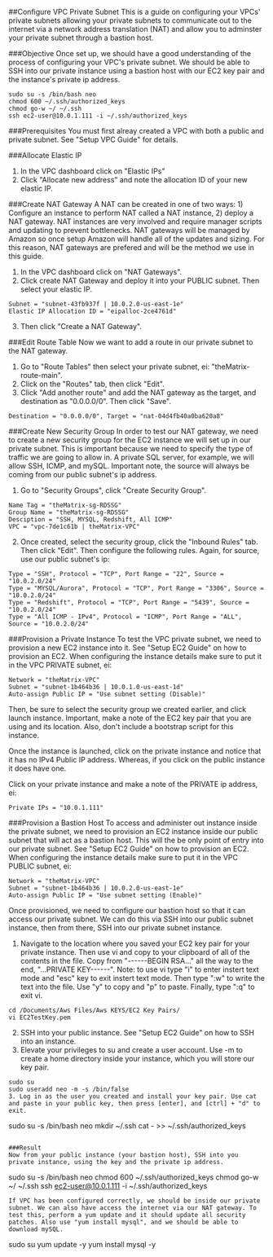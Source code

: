 ##Configure VPC Private Subnet
This is a guide on configuring your VPCs' private subnets allowing your private subnets to communicate out to the internet via a network address translation (NAT) and allow you to adminster your private subnet through a bastion host.

###Objective
Once set up, we should have a good understanding of the process of configuring your VPC's private subnet. We should be able to SSH into our private instance using a bastion host with our EC2 key pair and the instance's private ip address.
```
sudo su -s /bin/bash neo
chmod 600 ~/.ssh/authorized_keys
chmod go-w ~/ ~/.ssh
ssh ec2-user@10.0.1.111 -i ~/.ssh/authorized_keys
```

###Prerequisites
You must first alreay created a VPC with both a public and private subnet. See "Setup VPC Guide" for details.   

###Allocate Elastic IP
1. In the VPC dashboard click on "Elastic IPs"
2. Click "Allocate new address" and note the allocation ID of your new elastic IP.

###Create NAT Gateway
A NAT can be created in one of two ways: 1) Configure an instance to perform NAT called a NAT instance, 2) deploy a NAT gateway. NAT instances are very involved and require manager scripts and updating to prevent bottlenecks. NAT gateways will be managed by Amazon so once setup Amazon will handle all of the updates and sizing. For this reason, NAT gateways are prefered and will be the method we use in this guide.

1. In the VPC dashboard click on "NAT Gateways".
2. Click create NAT Gateway and deploy it into your PUBLIC subnet. Then select your elastic IP.
```
Subnet = "subnet-43fb937f | 10.0.2.0-us-east-1e"
Elastic IP Allocation ID = "eipalloc-2ce4761d"
```
3. Then click "Create a NAT Gateway".

###Edit Route Table
Now we want to add a route in our private subnet to the NAT gateway.

1. Go to "Route Tables" then select your private subnet, ei: "theMatrix-route-main".
2. Click on the "Routes" tab, then click "Edit".
3. Click "Add another route" and add the NAT gateway as the target, and destination as "0.0.0.0/0". Then click "Save".
```
Destination = "0.0.0.0/0", Target = "nat-04d4fb40a0ba620a8"
```

###Create New Security Group
In order to test our NAT gateway, we need to create a new security group for the EC2 instance we will set up in our private subnet. This is important because we need to specify the type of traffic we are going to allow in. A private SQL server, for example, we will allow SSH, ICMP, and mySQL. Important note, the source will always be coming from our public subnet's ip address.

1. Go to "Security Groups", click "Create Security Group".
```
Name Tag = "theMatrix-sg-RDSSG"
Group Name = "theMatrix-sg-RDSSG"
Desciption = "SSH, MYSQL, Redshift, All ICMP"
VPC = "vpc-7de1c61b | theMatrix-VPC"
```
2. Once created, select the security group, click the "Inbound Rules" tab. Then click "Edit". Then configure the following rules. Again, for source, use our public subnet's ip:
```
Type = "SSH", Protocol = "TCP", Port Range = "22", Source = "10.0.2.0/24"
Type = "MYSQL/Aurora", Protocol = "TCP", Port Range = "3306", Source = "10.0.2.0/24"
Type = "Redshift", Protocol = "TCP", Port Range = "5439", Source = "10.0.2.0/24"
Type = "All ICMP - IPv4", Protocol = "ICMP", Port Range = "ALL", Source = "10.0.2.0/24"
```

###Provision a Private Instance
To test the VPC private subnet, we need to provision a new EC2 instance into it. See "Setup EC2 Guide" on how to provision an EC2. When configuring the instance details make sure to put it in the VPC PRIVATE subnet, ei:
```
Network = "theMatrix-VPC"
Subnet = "subnet-1b464b36 | 10.0.1.0-us-east-1d"
Auto-assign Public IP = "Use subnet setting (Disable)"
```
Then, be sure to select the security group we created earlier, and click launch instance. Important, make a note of the EC2 key pair that you are using and its location. Also, don't include a bootstrap script for this instance.

Once the instance is launched, click on the private instance and notice that it has no IPv4 Public IP address. Whereas, if you click on the public instance it does have one. 

Click on your private instance and make a note of the PRIVATE ip address, ei:
```
Private IPs = "10.0.1.111"
```

###Provision a Bastion Host
To access and administer out instance inside the private subnet, we need to provision an EC2 instance inside our public subnet that will act as a bastion host. This will the be only point of entry into our private subnet. See "Setup EC2 Guide" on how to provision an EC2. When configuring the instance details make sure to put it in the VPC PUBLIC subnet, ei:
```
Network = "theMatrix-VPC"
Subnet = "subnet-1b464b36 | 10.0.2.0-us-east-1e"
Auto-assign Public IP = "Use subnet setting (Enable)"
```
Once provisioned, we need to configure our bastion host so that it can access our private subnet. We can do this via SSH into our public subnet instance, then from there, SSH into our private subnet instance.  

1. Navigate to the location where you saved your EC2 key pair for your private instance. Then use vi and copy to your clipboard of all of the contents in the file. Copy from "------BEGIN RSA..." all the way to the end, "...PRIVATE KEY------". Note: to use vi type "i" to enter instert text mode and "esc" key to exit instert text mode. Then type ":w" to write the text into the file. Use "y" to copy and "p" to paste. Finally, type ":q" to exit vi.
```
cd /Documents/Aws Files/Aws KEYS/EC2 Key Pairs/
vi EC2TestKey.pem
```
2. SSH into your public instance. See "Setup EC2 Guide" on how to SSH into an instance.
4. Elevate your privileges to su and create a user account. Use -m to create a home directory inside your instance, which you will store our key pair.
```
sudo su
sudo useradd neo -m -s /bin/false
3. Log in as the user you created and install your key pair. Use cat and paste in your public key, then press [enter], and [ctrl] + "d" to exit. 
```
sudo su -s /bin/bash neo
mkdir ~/.ssh
cat - >> ~/.ssh/authorized_keys
```

###Result
Now from your public instance (your bastion host), SSH into you private instance, using the key and the private ip address.
```
sudo su -s /bin/bash neo
chmod 600 ~/.ssh/authorized_keys
chmod go-w ~/ ~/.ssh
ssh ec2-user@10.0.1.111 -i ~/.ssh/authorized_keys
```
If VPC has been configured correctly, we should be inside our private subnet. We can also have access the internet via our NAT gateway. To test this, perform a yum update and it should update all security patches. Also use "yum install mysql", and we should be able to download mySQL.
```
sudo su
yum update -y
yum install mysql -y
```